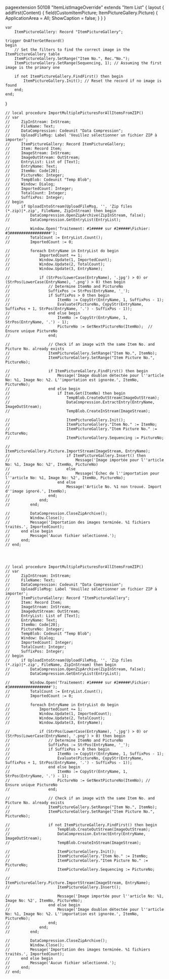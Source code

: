 pageextension 50108 "ItemListImageOverride" extends "Item List"
{
    layout
    {
        addfirst(Content)
        {
            field(CustomItemPicture; ItemPictureGallery.Picture)
            {
                ApplicationArea = All;
                ShowCaption = false;
            }
        }
    }

    var
        ItemPictureGallery: Record "ItemPictureGallery";

    trigger OnAfterGetRecord()
    begin
        // Set the filters to find the correct image in the ItemPictureGallery table
        ItemPictureGallery.SetRange("Item No.", Rec."No.");
        ItemPictureGallery.SetRange(Sequencing, 1); // Assuming the first image is the primary one

        if not ItemPictureGallery.FindFirst() then begin
            ItemPictureGallery.Init(); // Reset the record if no image is found
        end;
    end;

}


    // local procedure ImportMultiplePicturesForAllItemsFromZIP()
    // var
    //     ZipInStream: InStream;
    //     FileName: Text;
    //     DataCompression: Codeunit "Data Compression";
    //     UploadFileMsg: Label 'Veuillez sélectionner un fichier ZIP à importer';
    //     ItemPictureGallery: Record ItemPictureGallery;
    //     Item: Record Item;
    //     ImageStream: InStream;
    //     ImageOutStream: OutStream;
    //     EntryList: List of [Text];
    //     EntryName: Text;
    //     ItemNo: Code[20];
    //     PictureNo: Integer;
    //     TempBlob: Codeunit "Temp Blob";
    //     Window: Dialog;
    //     ImportedCount: Integer;
    //     TotalCount: Integer;
    //     SuffixPos: Integer;
    // begin
    //     if UploadIntoStream(UploadFileMsg, '', 'Zip files (*.zip)|*.zip', FileName, ZipInStream) then begin
    //         DataCompression.OpenZipArchive(ZipInStream, false);
    //         DataCompression.GetEntryList(EntryList);

    //         Window.Open('Traitement: #1##### sur #2#####\Fichier: #3##################');
    //         TotalCount := EntryList.Count();
    //         ImportedCount := 0;

    //         foreach EntryName in EntryList do begin
    //             ImportedCount += 1;
    //             Window.Update(1, ImportedCount);
    //             Window.Update(2, TotalCount);
    //             Window.Update(3, EntryName);

    //             if (StrPos(LowerCase(EntryName), '.jpg') > 0) or (StrPos(LowerCase(EntryName), '.png') > 0) then begin
    //                 // Determine ItemNo and PictureNo
    //                 SuffixPos := StrPos(EntryName, '_');
    //                 if SuffixPos > 0 then begin
    //                     ItemNo := CopyStr(EntryName, 1, SuffixPos - 1);
    //                     Evaluate(PictureNo, CopyStr(EntryName, SuffixPos + 1, StrPos(EntryName, '.') - SuffixPos - 1));
    //                 end else begin
    //                     ItemNo := CopyStr(EntryName, 1, StrPos(EntryName, '.') - 1);
    //                     PictureNo := GetNextPictureNo(ItemNo);  // Ensure unique PictureNo
    //                 end;

    //                 // Check if an image with the same Item No. and Picture No. already exists
    //                 ItemPictureGallery.SetRange("Item No.", ItemNo);
    //                 ItemPictureGallery.SetRange("Item Picture No.", PictureNo);

    //                 if ItemPictureGallery.FindFirst() then begin
    //                     Message('Image doublon détectée pour l''article No: %1, Image No: %2. L''importation est ignorée.', ItemNo, PictureNo);
    //                 end else begin
    //                     if Item.Get(ItemNo) then begin
    //                         TempBlob.CreateOutStream(ImageOutStream);
    //                         DataCompression.ExtractEntry(EntryName, ImageOutStream);
    //                         TempBlob.CreateInStream(ImageStream);

    //                         ItemPictureGallery.Init();
    //                         ItemPictureGallery."Item No." := ItemNo;
    //                         ItemPictureGallery."Item Picture No." := PictureNo;
    //                         ItemPictureGallery.Sequencing := PictureNo;

    //                         ItemPictureGallery.Picture.ImportStream(ImageStream, EntryName);
    //                         if ItemPictureGallery.Insert() then
    //                             Message('Image importée pour l''article No: %1, Image No: %2', ItemNo, PictureNo)
    //                         else
    //                             Message('Échec de l''importation pour l''article No: %1, Image No: %2', ItemNo, PictureNo);
    //                     end else
    //                         Message('Article No. %1 non trouvé. Import d''image ignoré.', ItemNo);
    //                 end;
    //             end;
    //         end;

    //         DataCompression.CloseZipArchive();
    //         Window.Close();
    //         Message('Importation des images terminée. %1 fichiers traités.', ImportedCount);
    //     end else begin
    //         Message('Aucun fichier sélectionné.');
    //     end;
    // end;

    


    // local procedure ImportMultiplePicturesForAllItemsFromZIP()
    // var
    //     ZipInStream: InStream;
    //     FileName: Text;
    //     DataCompression: Codeunit "Data Compression";
    //     UploadFileMsg: Label 'Veuillez sélectionner un fichier ZIP à importer';
    //     ItemPictureGallery: Record "ItemPictureGallery";
    //     Item: Record Item;
    //     ImageStream: InStream;
    //     ImageOutStream: OutStream;
    //     EntryList: List of [Text];
    //     EntryName: Text;
    //     ItemNo: Code[20];
    //     PictureNo: Integer;
    //     TempBlob: Codeunit "Temp Blob";
    //     Window: Dialog;
    //     ImportedCount: Integer;
    //     TotalCount: Integer;
    //     SuffixPos: Integer;
    // begin
    //     if UploadIntoStream(UploadFileMsg, '', 'Zip files (*.zip)|*.zip', FileName, ZipInStream) then begin
    //         DataCompression.OpenZipArchive(ZipInStream, false);
    //         DataCompression.GetEntryList(EntryList);

    //         Window.Open('Traitement: #1##### sur #2#####\Fichier: #3##################');
    //         TotalCount := EntryList.Count();
    //         ImportedCount := 0;

    //         foreach EntryName in EntryList do begin
    //             ImportedCount += 1;
    //             Window.Update(1, ImportedCount);
    //             Window.Update(2, TotalCount);
    //             Window.Update(3, EntryName);

    //             if (StrPos(LowerCase(EntryName), '.jpg') > 0) or (StrPos(LowerCase(EntryName), '.png') > 0) then begin
    //                 // Determine ItemNo and PictureNo
    //                 SuffixPos := StrPos(EntryName, '_');
    //                 if SuffixPos > 0 then begin
    //                     ItemNo := CopyStr(EntryName, 1, SuffixPos - 1);
    //                     Evaluate(PictureNo, CopyStr(EntryName, SuffixPos + 1, StrPos(EntryName, '.') - SuffixPos - 1));
    //                 end else begin
    //                     ItemNo := CopyStr(EntryName, 1, StrPos(EntryName, '.') - 1);
    //                     PictureNo := GetNextPictureNo(ItemNo); // Ensure unique PictureNo
    //                 end;

    //                 // Check if an image with the same Item No. and Picture No. already exists
    //                 ItemPictureGallery.SetRange("Item No.", ItemNo);
    //                 ItemPictureGallery.SetRange("Item Picture No.", PictureNo);

    //                 if not ItemPictureGallery.FindFirst() then begin
    //                     TempBlob.CreateOutStream(ImageOutStream);
    //                     DataCompression.ExtractEntry(EntryName, ImageOutStream);
    //                     TempBlob.CreateInStream(ImageStream);

    //                     ItemPictureGallery.Init();
    //                     ItemPictureGallery."Item No." := ItemNo;
    //                     ItemPictureGallery."Item Picture No." := PictureNo;
    //                     ItemPictureGallery.Sequencing := PictureNo;

    //                     ItemPictureGallery.Picture.ImportStream(ImageStream, EntryName);
    //                     ItemPictureGallery.Insert();

    //                     Message('Image importée pour l''article No: %1, Image No: %2', ItemNo, PictureNo);
    //                 end else begin
    //                     Message('Image doublon détectée pour l''article No: %1, Image No: %2. L''importation est ignorée.', ItemNo, PictureNo);
    //                 end;
    //             end;
    //         end;

    //         DataCompression.CloseZipArchive();
    //         Window.Close();
    //         Message('Importation des images terminée. %1 fichiers traités.', ImportedCount);
    //     end else begin
    //         Message('Aucun fichier sélectionné.');
    //     end;
    // end;
